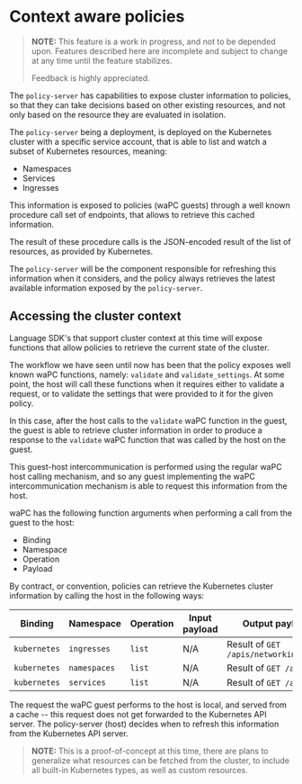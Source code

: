 # Context aware policies

> **NOTE:** This feature is a work in progress, and not to be depended
> upon. Features described here are incomplete and subject to change
> at any time until the feature stabilizes.
>
> Feedback is highly appreciated.

The `policy-server` has capabilities to expose cluster information to
policies, so that they can take decisions based on other existing
resources, and not only based on the resource they are evaluated in
isolation.

The `policy-server` being a deployment, is deployed on the Kubernetes
cluster with a specific service account, that is able to list and
watch a subset of Kubernetes resources, meaning:

* Namespaces
* Services
* Ingresses

This information is exposed to policies (waPC guests) through a
well known procedure call set of endpoints, that allows to retrieve
this cached information.

The result of these procedure calls is the JSON-encoded result of the
list of resources, as provided by Kubernetes.

The `policy-server` will be the component responsible for refreshing
this information when it considers, and the policy always retrieves
the latest available information exposed by the `policy-server`.

## Accessing the cluster context

Language SDK's that support cluster context at this time will expose
functions that allow policies to retrieve the current state of the
cluster.

The workflow we have seen until now has been that the policy exposes
well known waPC functions, namely: `validate` and
`validate_settings`. At some point, the host will call these functions
when it requires either to validate a request, or to validate the
settings that were provided to it for the given policy.

In this case, after the host calls to the `validate` waPC function in
the guest, the guest is able to retrieve cluster information in order
to produce a response to the `validate` waPC function that was called
by the host on the guest.

This guest-host intercommunication is performed using the regular waPC
host calling mechanism, and so any guest implementing the waPC
intercommunication mechanism is able to request this information from
the host.

waPC has the following function arguments when performing a call from
the guest to the host:

* Binding
* Namespace
* Operation
* Payload

By contract, or convention, policies can retrieve the Kubernetes
cluster information by calling the host in the following ways:

<table>
  <thead>
    <tr>
      <th>Binding</th>
      <th>Namespace</th>
      <th>Operation</th>
      <th>Input payload</th>
      <th>Output payload (JSON format)</th>
    </tr>
  </thead>
  <tbody>
    <tr>
      <td><code>kubernetes</code></td>
      <td><code>ingresses</code></td>
      <td><code>list</code></td>
      <td>N/A</td>
      <td>Result of <code>GET /apis/networking.k8s.io/v1/ingresses</code></td>
    </tr>
    <tr>
      <td><code>kubernetes</code></td>
      <td><code>namespaces</code></td>
      <td><code>list</code></td>
      <td>N/A</td>
      <td>Result of <code>GET /apis/v1/namespaces</code></td>
    </tr>
    <tr>
      <td><code>kubernetes</code></td>
      <td><code>services</code></td>
      <td><code>list</code></td>
      <td>N/A</td>
      <td>Result of <code>GET /apis/v1/services</code></td>
    </tr>
  </tbody>
</table>

The request the waPC guest performs to the host is local, and served
from a cache -- this request does not get forwarded to the Kubernetes
API server. The policy-server (host) decides when to refresh this
information from the Kubernetes API server.

> **NOTE:** This is a proof-of-concept at this time, there are plans
> to generalize what resources can be fetched from the cluster, to
> include all built-in Kubernetes types, as well as custom resources.
